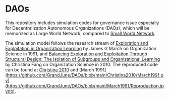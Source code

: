 # DAOs

This repository includes simulation codes for governance issue especially for Decentralization Autonomous Organizations (DAOs), which will be memorized as Large World Network, compared to [Small World Network](https://en.wikipedia.org/wiki/Small-world_network).


The simulation model follows the research stream of [Exploration and Exploitation in Organization Learning](https://pubsonline.informs.org/doi/abs/10.1287/orsc.2.1.71) by James G March on Organization Science in 1991, and [Balancing Exploration and Exploitation Through Structural Design: The Isolation of Subgroups and Organizational Learning](https://pubsonline.informs.org/doi/abs/10.1287/orsc.1090.0468) by Christina Fang on Organization Science in 2010. The reproduced code can be found at [Christina 2010](https://github.com/GrandJune/DAOs/blob/main/Christina2010/Reproduction.ipynb) and [March 1991](https://github.com/GrandJune/DAOs/blob/main/Christina2010/March1991.py](https://github.com/GrandJune/DAOs/blob/main/March1991/Reproduction.ipynb).


